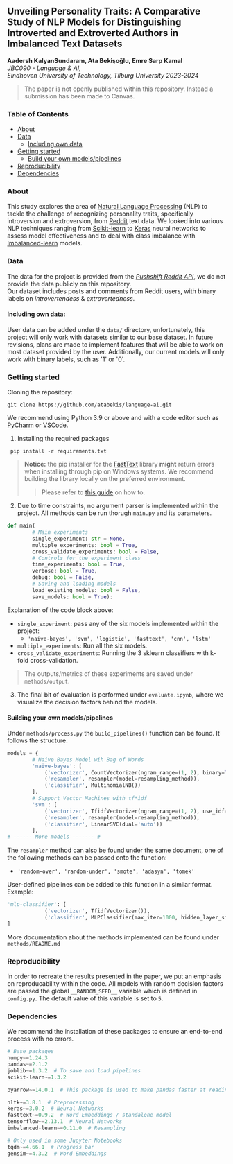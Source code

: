 ## Unveiling Personality Traits: A Comparative Study of NLP Models for Distinguishing Introverted and Extroverted Authors in Imbalanced Text Datasets
**Aadersh KalyanSundaram, Ata Bekişoğlu, Emre Sarp Kamal**\
_JBC090 - Language & AI, \
Eindhoven University of Technology, Tilburg University
2023-2024_

 > The paper is not openly published within this repository. Instead a submission has been made to Canvas.

### Table of Contents
* [About](https://github.com/atabekis/language-ai?tab=readme-ov-file#about)
* [Data](https://github.com/atabekis/language-ai?tab=readme-ov-file#data)
  * [Including own data](https://github.com/atabekis/language-ai?tab=readme-ov-file#including-own-data)
* [Getting started](https://github.com/atabekis/language-ai?tab=readme-ov-file#getting-started)
  * [Build your own models/pipelines](https://github.com/atabekis/language-ai?tab=readme-ov-file#building-your-own-modelspipelines)
* [Reproducibility](https://github.com/atabekis/language-ai?tab=readme-ov-file#reproducibility)
* [Dependencies](https://github.com/atabekis/language-ai?tab=readme-ov-file#dependencies)


### About
This study explores the area of [Natural Language Processing](https://en.wikipedia.org/wiki/Natural_language_processing) (NLP) 
to tackle the challenge of recognizing personality traits, specifically introversion and extroversion, from [Reddit](https://reddit.com) 
text data. We looked into various NLP techniques ranging from [Scikit-learn](https://scikit-learn.org/) to [Keras](https://keras.io/) neural networks to assess model effectiveness and to deal with class imbalance with [Imbalanced-learn](https://imbalanced-learn.org/stable/) models.

### Data
The data for the project is provided from the [_Pushshift Reddit API_](https://github.com/pushshift/api), we do not provide the data publicly on this repository. \
Our dataset includes posts and comments from Reddit users, with binary labels on _introvertendess_ & _extrovertedness_.
#### Including own data:
User data can be added under the `data/` directory, unfortunately, this project will only work with datasets similar to our base dataset. In future revisions, plans are made to implement features that will be able to work on most dataset provided by the user. Additionally, our current models will only work with binary labels, such as '1' or '0'.


### Getting started
Cloning the repository:
```shell
git clone https://github.com/atabekis/language-ai.git
```


We recommend using Python 3.9 or above and with a code editor such as [PyCharm](https://www.jetbrains.com/pycharm/) or [VSCode](https://code.visualstudio.com/).
1. Installing the required packages

```shell
 pip install -r requirements.txt
```

> **Notice:** the pip installer for the [FastText](https://fasttext.cc/) library **might** return errors when installing through pip on Windows systems. 
> We recommend building the library locally on the preferred environment.
> > Please refer to [this guide](https://github.com/facebookresearch/fastText/issues/1343#issuecomment-1646580169) on how to.

2. Due to time constraints, no argument parser is implemented within the project. All methods can be run thorugh `main.py` and its parameters.
```python
def main(
        # Main experiments
        single_experiment: str = None,
        multiple_experiments: bool = True,
        cross_validate_experiments: bool = False,
        # Controls for the experiment class
        time_experiments: bool = True,
        verbose: bool = True,
        debug: bool = False,
        # Saving and loading models
        load_existing_models: bool = False,
        save_models: bool = True):
```
Explanation of the code block above:
* `single_experiment`: pass any of the six models implemented within the project:
  * `'naive-bayes', 'svm', 'logistic', 'fasttext', 'cnn', 'lstm'`
* `multiple_experiments`: Run all the six models.
* `cross_validate_experiments`: Running the 3 sklearn classifiers with k-fold cross-validation.

> The outputs/metrics of these experiments are saved under `methods/output`.

3. The final bit of evaluation is performed under `evaluate.ipynb`, where we visualize the decision factors behind the models.

#### Building your own models/pipelines
Under `methods/process.py` the `build_pipelines()` function can be found. It follows the structure:
```python
models = {
        # Naive Bayes Model wih Bag of Words
        'naive-bayes': [
            ('vectorizer', CountVectorizer(ngram_range=(1, 2), binary=True)),
            ('resampler', resampler(model=resampling_method)),
            ('classifier', MultinomialNB())
        ],
        # Support Vector Machines with tf*idf
        'svm': [
            ('vectorizer', TfidfVectorizer(ngram_range=(1, 2), use_idf=True, smooth_idf=True, sublinear_tf=True)),
            ('resampler', resampler(model=resampling_method)),
            ('classifier', LinearSVC(dual='auto'))
        ],
# ------ More models ------- #
```
The `resampler` method can also be found under the same document, one of the following methods can be passed onto the function:
* `'random-over', 'random-under', 'smote', 'adasyn', 'tomek'`

User-defined pipelines can be added to this function in a similar format. Example:
```python
'mlp-classifier': [
            ('vectorizer', TfidfVectorizer()),
            ('classifier', MLPClassifier(max_iter=1000, hidden_layer_sizes=(100,2))
]
```

More documentation about the methods implemented can be found under `methods/README.md`


### Reproducibility
In order to recreate the results presented in the paper, we put an emphasis on reproducability within the code.
All models with random decision factors are passed the global `__RANDOM_SEED__` variable which is defined in `config.py`.
The default value of this variable is set to `5`.

### Dependencies
We recommend the installation of these packages to ensure an end-to-end process with no errors.
```python
# Base packages
numpy~=1.24.3
pandas~=2.1.2
joblib~=1.3.2  # To save and load pipelines
scikit-learn~=1.3.2

pyarrow~=14.0.1  # This package is used to make pandas faster at reading large files.

nltk~=3.8.1  # Preprocessing
keras~=3.0.2  # Neural Networks
fasttext~=0.9.2  # Word Embeddings / standalone model
tensorflow~=2.13.1  # Neural Networks
imbalanced-learn~=0.11.0  # Resampling

# Only used in some Jupyter Notebooks
tqdm~=4.66.1  # Progress bar
gensim~=4.3.2  # Word Embeddings
```

